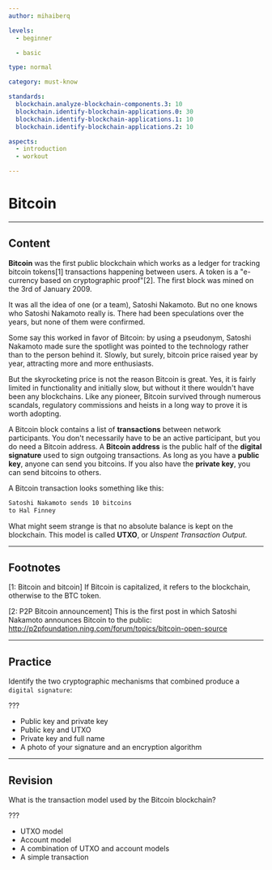 ```yaml
---
author: mihaiberq

levels:
  - beginner

  - basic

type: normal

category: must-know

standards:
  blockchain.analyze-blockchain-components.3: 10
  blockchain.identify-blockchain-applications.0: 30
  blockchain.identify-blockchain-applications.1: 10
  blockchain.identify-blockchain-applications.2: 10

aspects:
  - introduction
  - workout

---
```

# Bitcoin

---
## Content


**Bitcoin** was the first public blockchain which works as a ledger for tracking bitcoin tokens[1] transactions happening between users. A token is a "e-currency based on cryptographic proof"[2]. The first block was mined on the 3rd of January 2009.
             	
It was all the idea of one (or a team), Satoshi Nakamoto. But no one knows who Satoshi Nakamoto really is. There had been speculations over the years, but none of them were confirmed.
             	
Some say this worked in favor of Bitcoin: by using a pseudonym, Satoshi Nakamoto made sure the spotlight was pointed to the technology rather than to the person behind it. Slowly, but surely, bitcoin price raised year by year, attracting more and more enthusiasts.
             	
But the skyrocketing price is not the reason Bitcoin is great. Yes, it is fairly limited in functionality and initially slow, but without it there wouldn't have been any blockchains. Like any pioneer, Bitcoin survived through numerous scandals, regulatory commissions and heists in a long way to prove it is worth adopting.
             	
A Bitcoin block contains a list of **transactions** between network participants. You don't necessarily have to be an active participant, but you do need a Bitcoin address. A **Bitcoin address** is the public half of the **digital signature** used to sign outgoing transactions. As long as you have a **public key**, anyone can send you bitcoins. If you also have the **private key**, you can send bitcoins to others.
             	
A Bitcoin transaction looks something like this:
             	
```bash
Satoshi Nakamoto sends 10 bitcoins
to Hal Finney
```
             	
What might seem strange is that no absolute balance is kept on the blockchain. This model is called **UTXO**, or *Unspent Transaction Output*.


---
## Footnotes
[1: Bitcoin and bitcoin]
If Bitcoin is capitalized, it refers to the blockchain, otherwise to the BTC token.

[2: P2P Bitcoin announcement]
This is the first post in which Satoshi Nakamoto announces Bitcoin to the public: http://p2pfoundation.ning.com/forum/topics/bitcoin-open-source

---
## Practice

Identify the two cryptographic mechanisms that combined produce a `digital signature`:
             	
???
             	
* Public key and private key
* Public key and UTXO
* Private key and full name
* A photo of your signature and an encryption algorithm


---
## Revision

What is the transaction model used by the Bitcoin blockchain?
             	
???
             	
* UTXO model
* Account model
* A combination of UTXO and account models
* A simple transaction

